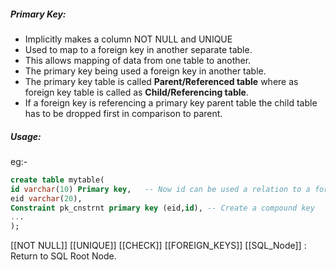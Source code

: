 ##### Primary Key:
- Implicitly makes a column NOT NULL and UNIQUE
- Used to map to a foreign key in another separate table.
- This allows mapping of data from one table to another.
- The primary key being used a foreign key in another table.
- The primary key table is called **Parent/Referenced table** where as foreign key table is called as **Child/Referencing table**.
- If a foreign key is referencing a primary key parent table the child table has to be dropped first in comparison to parent.

##### Usage:
eg:-
```sql
create table mytable(
id varchar(10) Primary key,   -- Now id can be used a relation to a foreign key.
eid varchar(20),
Constraint pk_cnstrnt primary key (eid,id), -- Create a compound key
...
);
```


[[NOT NULL]]
[[UNIQUE]]
[[CHECK]]
[[FOREIGN_KEYS]]
[[SQL_Node]] : Return to  SQL Root Node.
